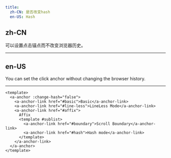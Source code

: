```yaml
title:
  zh-CN: 是否改变hash
  en-US: Hash
```

## zh-CN

可以设置点击锚点而不改变浏览器历史。

---

## en-US

You can set the click anchor without changing the browser history.

---

```vue
<template>
  <a-anchor :change-hash="false">
    <a-anchor-link href="#basic">Basic</a-anchor-link>
    <a-anchor-link href="#line-less">LineLess Mode</a-anchor-link>
    <a-anchor-link href="#affix">
      Affix
      <template #sublist>
        <a-anchor-link href="#boundary">Scroll Boundary</a-anchor-link>
        <a-anchor-link href="#hash">Hash mode</a-anchor-link>
      </template>
    </a-anchor-link>
  </a-anchor>
</template>
```
